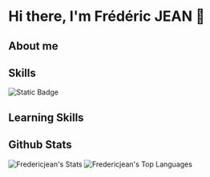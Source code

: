 # Hi there, I'm Frédéric JEAN 👋

## About me

## Skills
![Static Badge](https://img.shields.io/badge/css-%231572B6?style=flat&logo=CSS3&logoColor=%231572B6&labelColor=grey)

## Learning Skills

## Github Stats

![Fredericjean's Stats](https://github-readme-stats.vercel.app/api?username=Fredericjean&theme=tokyonight&show_icons=true&hide_border=true&count_private=true)
![Fredericjean's Top Languages](https://github-readme-stats.vercel.app/api/top-langs/?username=Fredericjean&theme=tokyonight&show_icons=true&hide_border=true&layout=compact)
<!--
**Fredericjean/Fredericjean** is a ✨ _special_ ✨ repository because its `README.md` (this file) appears on your GitHub profile.

Here are some ideas to get you started:

- 🔭 I’m currently working on ...
- 🌱 I’m currently learning ...
- 👯 I’m looking to collaborate on ...
- 🤔 I’m looking for help with ...
- 💬 Ask me about ...
- 📫 How to reach me: ...
- 😄 Pronouns: ...
- ⚡ Fun fact: ...
-->

